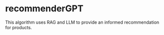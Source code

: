 # recommenderGPT
This algorithm uses RAG and LLM to provide an informed recommendation for products.

